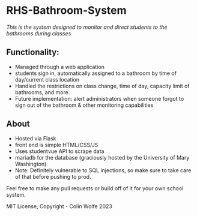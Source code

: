 # RHS-Bathroom-System

*This is the system designed to monitor and direct students to the bathrooms during classes*

## Functionality:
+ Managed through a web application
+ students sign in, automatically assigned to a bathroom by time of day/current class location
+ Handled the restrictions on class change, time of day, capacity limit of bathrooms, and more.
+ Future implementation: alert administrators when someone forgot to sign out of the bathroom & other monitoring capabilities

## About
+ Hosted via Flask
+ front end is simple HTML/CSS/JS
+ Uses studentvue API to scrape data
+ mariadb for the database (graciously hosted by the University of Mary Washington)
+ Note: Definitely vulnerable to SQL injections, so make sure to take care of that before pushing to prod.

Feel free to make any pull requests or build off of it for your own school system. 

MIT License, Copyright - Colin Wolfe 2023
